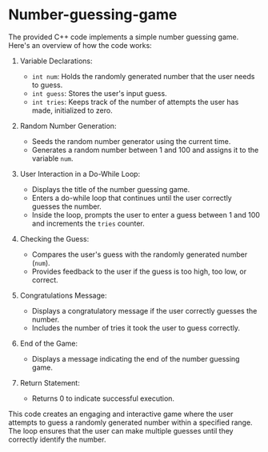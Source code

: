 # Number-guessing-game
The provided C++ code implements a simple number guessing game. Here's an overview of how the code works:

1. Variable Declarations:
   - `int num`: Holds the randomly generated number that the user needs to guess.
   - `int guess`: Stores the user's input guess.
   - `int tries`: Keeps track of the number of attempts the user has made, initialized to zero.

2. Random Number Generation:
   - Seeds the random number generator using the current time.
   - Generates a random number between 1 and 100 and assigns it to the variable `num`.

3. User Interaction in a Do-While Loop:
   - Displays the title of the number guessing game.
   - Enters a do-while loop that continues until the user correctly guesses the number.
   - Inside the loop, prompts the user to enter a guess between 1 and 100 and increments the `tries` counter.

4. Checking the Guess:
   - Compares the user's guess with the randomly generated number (`num`).
   - Provides feedback to the user if the guess is too high, too low, or correct.

5. Congratulations Message:
   - Displays a congratulatory message if the user correctly guesses the number.
   - Includes the number of tries it took the user to guess correctly.

6. End of the Game:
   - Displays a message indicating the end of the number guessing game.

7. Return Statement:
   - Returns 0 to indicate successful execution.

This code creates an engaging and interactive game where the user attempts to guess a randomly generated number within a specified range. The loop ensures that the user can make multiple guesses until they correctly identify the number.
